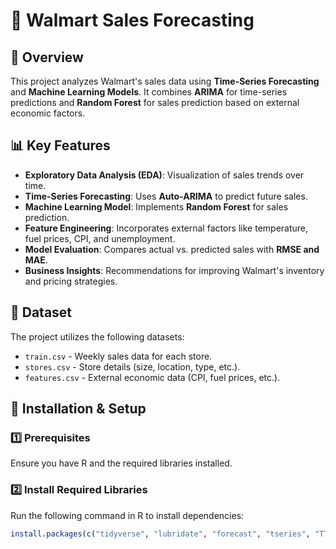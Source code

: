 # 🛒 Walmart Sales Forecasting

## 📖 Overview
This project analyzes Walmart's sales data using **Time-Series Forecasting** and **Machine Learning Models**. It combines **ARIMA** for time-series predictions and **Random Forest** for sales prediction based on external economic factors.

## 📊 Key Features
- **Exploratory Data Analysis (EDA)**: Visualization of sales trends over time.
- **Time-Series Forecasting**: Uses **Auto-ARIMA** to predict future sales.
- **Machine Learning Model**: Implements **Random Forest** for sales prediction.
- **Feature Engineering**: Incorporates external factors like temperature, fuel prices, CPI, and unemployment.
- **Model Evaluation**: Compares actual vs. predicted sales with **RMSE and MAE**.
- **Business Insights**: Recommendations for improving Walmart's inventory and pricing strategies.

## 📁 Dataset
The project utilizes the following datasets:
- `train.csv` - Weekly sales data for each store.
- `stores.csv` - Store details (size, location, type, etc.).
- `features.csv` - External economic data (CPI, fuel prices, etc.).

## 🚀 Installation & Setup
### 1️⃣ Prerequisites
Ensure you have R and the required libraries installed.

### 2️⃣ Install Required Libraries
Run the following command in R to install dependencies:
```r
install.packages(c("tidyverse", "lubridate", "forecast", "tseries", "TTR", "randomForest", "caret", "ggplot2", "gridExtra"))

